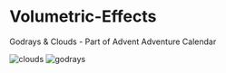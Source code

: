 # Volumetric-Effects
Godrays &amp; Clouds - Part of Advent Adventure Calendar

![clouds](https://github.com/user-attachments/assets/facfeea1-e275-47b8-a1b2-500aeb5fbdf4)
![godrays](https://github.com/user-attachments/assets/a2a92c77-9297-4fc8-84b8-351d159c597d)
